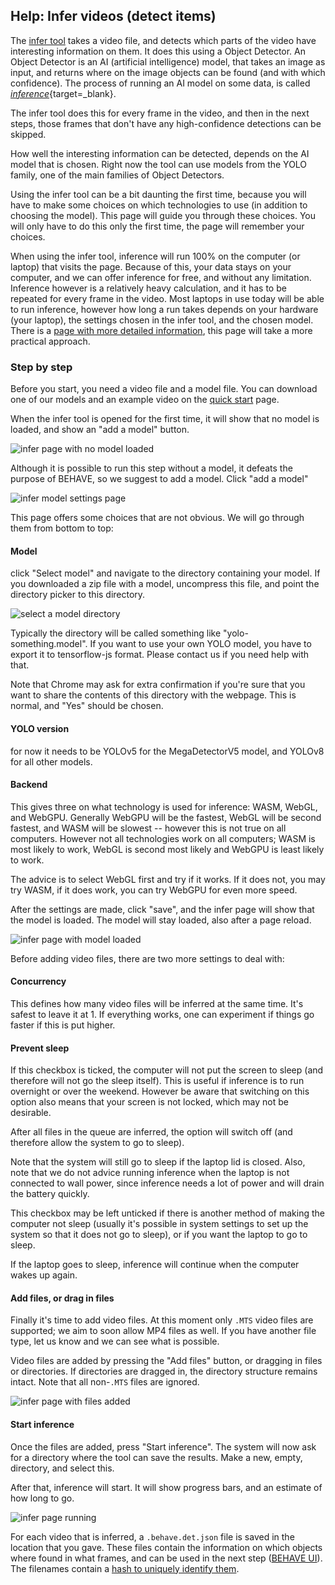## Help: Infer videos (detect items)

The [infer tool]($(BASEDIR)/app/infer.html) takes a video file, and detects which parts of the video have interesting information on them.
It does this using a Object Detector. An Object Detector is an AI (artificial intelligence) model, that takes an image as input, and returns where on the image objects can be found (and with which confidence).
The process of running an AI model on some data, is called [_inference_](https://en.wikipedia.org/wiki/Statistical_inference){target=_blank}.

The infer tool does this for every frame in the video, and then in the next steps, those frames that don't have any high-confidence detections can be skipped.

How well the interesting information can be detected, depends on the AI model that is chosen. Right now the tool can use models from the YOLO family, one of the main families of Object Detectors.

Using the infer tool can be a bit daunting the first time, because you will have to make some choices on which technologies to use (in addition to choosing the model). This page will guide you through these choices. You will only have to do this only the first time, the page will remember your choices.

When using the infer tool, inference will run 100% on the computer (or laptop) that visits the page.
Because of this, your data stays on your computer, and we can offer inference for free, and without any limitation.
Inference however is a relatively heavy calculation, and it has to be repeated for every frame in the video.
Most laptops in use today will be able to run inference, however how long a run takes depends on your hardware (your laptop), the settings chosen in the infer tool, and the chosen model.
There is a [page with more detailed information]($(BASEDIR)/understand/inference-speed.md), this page will take a more practical approach.

### Step by step

Before you start, you need a video file and a model file.
You can download one of our models and an example video on the [quick start](quickstart.html) page.

When the infer tool is opened for the first time, it will show that no model is loaded, and show an "add a model" button.

![infer page with no model loaded]($(BASEDIR)/assets/infer/infer-start.png)

Although it is possible to run this step without a model, it defeats the purpose of BEHAVE, so we suggest to add a model.
Click "add a model"

![infer model settings page]($(BASEDIR)/assets/infer/infer-choose-model.png)

This page offers some choices that are not obvious.
We will go through them from bottom to top:

#### Model
click "Select model" and navigate to the directory containing your model.
If you downloaded a zip file with a model, uncompress this file, and point the directory picker to this directory.

![select a model directory]($(BASEDIR)/assets/infer/infer-select-model-directory.png)

Typically the directory will be called something like "yolo-something.model".
If you want to use your own YOLO model, you have to export it to tensorflow-js format.
Please contact us if you need help with that.

Note that Chrome may ask for extra confirmation if you're sure that you want to share the contents of this directory with the webpage.
This is normal, and "Yes" should be chosen.

#### YOLO version
for now it needs to be YOLOv5 for the MegaDetectorV5 model, and YOLOv8 for all other models.

#### Backend
This gives three on what technology is used for inference: WASM, WebGL, and WebGPU.
Generally WebGPU will be the fastest, WebGL will be second fastest, and WASM will be slowest -- however this is not true on all computers.
However not all technologies work on all computers; WASM is most likely to work, WebGL is second most likely and WebGPU is least likely to work.

The advice is to select WebGL first and try if it works. If it does not, you may try WASM, if it does work, you can try WebGPU for even more speed.

After the settings are made, click "save", and the infer page will show that the model is loaded. The model will stay loaded, also after a page reload.

![infer page with model loaded]($(BASEDIR)/assets/infer/infer-auk-model.png)

Before adding video files, there are two more settings to deal with:

#### Concurrency
This defines how many video files will be inferred at the same time.
It's safest to leave it at 1.
If everything works, one can experiment if things go faster if this is put higher.

#### Prevent sleep
If this checkbox is ticked, the computer will not put the screen to sleep (and therefore will not go the sleep itself).
This is useful if inference is to run overnight or over the weekend.
However be aware that switching on this option also means that your screen is not locked, which may not be desirable.

After all files in the queue are inferred, the option will switch off (and therefore allow the system to go to sleep).

Note that the system will still go to sleep if the laptop lid is closed.
Also, note that we do not advice running inference when the laptop is not connected to wall power, since inference needs a lot of power and will drain the battery quickly.

This checkbox may be left unticked if there is another method of making the computer not sleep (usually it's possible in system settings to set up the system so that it does not go to sleep), or if you want the laptop to go to sleep.

If the laptop goes to sleep, inference will continue when the computer wakes up again.

#### Add files, or drag in files
Finally it's time to add video files.
At this moment only `.MTS` video files are supported; we aim to soon allow MP4 files as well.
If you have another file type, let us know and we can see what is possible.

Video files are added by pressing the "Add files" button, or dragging in files or directories.
If directories are dragged in, the directory structure remains intact.
Note that all non-`.MTS` files are ignored.

![infer page with files added]($(BASEDIR)/assets/infer/infer-files-added.png)

#### Start inference
Once the files are added, press "Start inference".
The system will now ask for a directory where the tool can save the results.
Make a new, empty, directory, and select this.

After that, inference will start. It will show progress bars, and an estimate of how long to go.

![infer page running]($(BASEDIR)/assets/infer/infer-running.png)

For each video that is inferred, a `.behave.det.json` file is saved in the location that you gave.
These files contain the information on which objects where found in what frames, and can be used in the next step ([BEHAVE UI](viewer.html)). The filenames contain a [hash to uniquely identify them]($(BASEDIR)/understand/hash.html).
